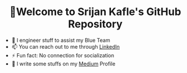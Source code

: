 <h1 align="center">👋Welcome to Srijan Kafle's GitHub Repository</h1>

- 🔭 I engineer stuff to assist my Blue Team
- 📫 You can reach out to me through [LinkedIn](https://linkedin.com/in/srijankafle)
- ⚡ Fun fact: No connection for socialization
- 💬 I write some stuffs on my [Medium](https://srijankafle.medium.com/) Profile
